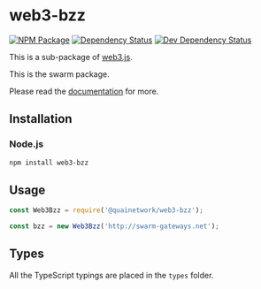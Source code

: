 # web3-bzz

[![NPM Package][npm-image]][npm-url] [![Dependency Status][deps-image]][deps-url] [![Dev Dependency Status][deps-dev-image]][deps-dev-url]

This is a sub-package of [web3.js][repo].

This is the swarm package.

Please read the [documentation][docs] for more.

## Installation

### Node.js

```bash
npm install web3-bzz
```

## Usage

```js
const Web3Bzz = require('@quainetwork/web3-bzz');

const bzz = new Web3Bzz('http://swarm-gateways.net');
```

## Types

All the TypeScript typings are placed in the `types` folder.

[docs]: http://web3js.readthedocs.io/en/1.0/
[repo]: https://github.com/ethereum/web3.js
[npm-image]: https://img.shields.io/npm/v/web3-bzz.svg
[npm-url]: https://npmjs.org/package/web3-bzz
[deps-image]: https://david-dm.org/ethereum/web3.js/1.x/status.svg?path=packages/web3-bzz
[deps-url]: https://david-dm.org/ethereum/web3.js/1.x?path=packages/web3-bzz
[deps-dev-image]: https://david-dm.org/ethereum/web3.js/1.x/dev-status.svg?path=packages/web3-bzz
[deps-dev-url]: https://david-dm.org/ethereum/web3.js/1.x?type=dev&path=packages/web3-bzz
